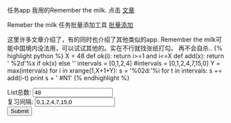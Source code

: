 <script src="https://ajax.googleapis.com/ajax/libs/jquery/3.2.1/jquery.min.js"></script>



任务app 我用的Remember the milk. 点击 [文章]

Remeber the milk 任务批量添加工具 [批量添加]

这里许多文章介绍了，有的同时也介绍了其他类似的app. Remember the milk可能中国境内没法用，可以试试其他的。实在不行就找张纸打勾。
再不会自杀..
{% highlight python %}
X = 48
def ok(i):
    return i>=1 and i<=X
def add(x):
    return ' %2d'%x if ok(x) else ''
intervals = [0,1,2,4]
#intervals = [0,1,2,4,7,15,0]
Y = max(intervals)
for i in xrange(1,X+1+Y):
    s =  '%02d:'%i
    for t in intervals:
        s += add(i-t)
    print s + ' #N1'
{% endhighlight %}


List总数: <input type="text" name="day" value="48" id="day"><br>
复习间隔: <input type="text" name="interval" value="0,1,2,4,7,15,0" id="interval"><br>
<input type="submit" value="Submit" id="submit">


<div id="plan">
</div>

<script>
function ok(x,day){
  return x>=1 && x<=day;
}
function format(x){
  if(x<10)
    return " "+x.toString();
    else 
  return x.toString();
}
function add(x,day){
  if(ok(x,day)){
    return " "+format(x);
  }else {
    return "";
  }
}
function task(day,interval){
  var X = day;
  var Y = Math.max.apply(null,interval);
  var s ="";
  for(var i=1;i<=X+Y;i++){
    s += format(i)+":";
    for(var t in interval){
      s+=add(i-interval[t],X);
    }
    s+=" #N1<br>\n"
  }
  return s;
  
};
    $("#submit").click(function(){
        var day = parseInt($("#day").val());
        var b = $("#interval").val();
        b = b.split(",");
        console.log(b);
        var interval = [];
        for(var x in b){
            interval.push(+b[x]);
        }
        var s= task(day,interval);        
        $("#plan").html(s);
        console.log(interval);
    });
</script>

[文章]: http://www.jianshu.com/search?q=Remember%20The%20Milk&page=1&type=note
[批量添加]: http://files.alnorth.com/rtm/index.html
